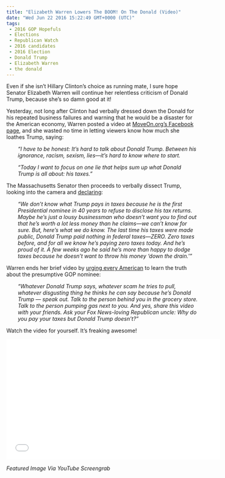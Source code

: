 ```yaml
---
title: "Elizabeth Warren Lowers The BOOM! On The Donald (Video)"
date: "Wed Jun 22 2016 15:22:49 GMT+0000 (UTC)"
tags: 
 - 2016 GOP Hopefuls
 - Elections
 - Republican Watch
 - 2016 candidates
 - 2016 Election
 - Donald Trump
 - Elizabeth Warren
 - the donald
---
```

<p><!-- Quick Adsense WordPress Plugin: http://quicksense.net/ --></p><p>Even if she isn&#x2019;t Hillary Clinton&#x2019;s choice as running mate, I sure hope Senator Elizabeth Warren will continue her relentless criticism of Donald Trump, because she&#x2019;s so damn good at it!</p><p>Yesterday, not long after Clinton had verbally dressed down the Donald for his repeated business failures and warning that he would be a disaster for the American economy, Warren posted a video at <a href="https://www.facebook.com/moveon/videos/10153533408700493/" onclick="__gaTracker(&apos;send&apos;, &apos;event&apos;, &apos;outbound-article&apos;, &apos;https://www.facebook.com/moveon/videos/10153533408700493/&apos;, &apos;MoveOn.org\&apos;s Facebook page&apos;);" target="_blank">MoveOn.org&#x2019;s Facebook page</a>, and she wasted no time in letting viewers know how much she loathes Trump, saying:</p><p style="padding-left: 30px;"><em>&#x201C;I have to be honest: It&#x2019;s hard to talk about Donald Trump. Between his ignorance, racism, sexism, lies&#x2014;it&#x2019;s hard to know where to start.</em></p><p style="padding-left: 30px;"><em>&#x201C;Today I want to focus on one lie that helps sum up what Donald Trump is all about: his taxes.&#x201D;</em></p><p>The Massachusetts Senator then proceeds to verbally dissect Trump, looking into the camera and <a href="https://www.facebook.com/moveon/videos/10153533408700493/" onclick="__gaTracker(&apos;send&apos;, &apos;event&apos;, &apos;outbound-article&apos;, &apos;https://www.facebook.com/moveon/videos/10153533408700493/&apos;, &apos;declaring&apos;);" target="_blank">declaring</a>:</p><p style="padding-left: 30px;"><em>&#x201C;We don&#x2019;t know what Trump pays in taxes because he is the first Presidential nominee in 40 years to refuse to disclose his tax returns. Maybe he&#x2019;s just a lousy businessman who doesn&#x2019;t want you to find out that he&#x2019;s worth a lot less money than he claims&#x2014;we can&#x2019;t know for sure. But, here&#x2019;s what we do know. The last time his taxes were made public, Donald Trump paid nothing in federal taxes&#x2014;ZERO. Zero taxes before, and for all we know he&#x2019;s paying zero taxes today. And he&#x2019;s proud of it. A few weeks ago he said he&#x2019;s more than happy to dodge taxes because he doesn&#x2019;t want to throw his money &#x2018;down the drain.&apos;&#x201D;</em></p><p>Warren ends her brief video by <a href="https://www.facebook.com/moveon/videos/10153533408700493/" onclick="__gaTracker(&apos;send&apos;, &apos;event&apos;, &apos;outbound-article&apos;, &apos;https://www.facebook.com/moveon/videos/10153533408700493/&apos;, &apos;urging every American&apos;);" target="_blank">urging every American</a> to learn the truth about the presumptive GOP nominee:</p><p style="padding-left: 30px;"><em>&#x201C;Whatever Donald Trump says, whatever scam he tries to pull, whatever disgusting thing he thinks he can say because he&#x2019;s Donald Trump &#x2014; speak out. Talk to the person behind you in the grocery store. Talk to the person pumping gas next to you. And yes, share this video with your friends. Ask your Fox News-loving Republican uncle: Why do you pay your taxes but Donald Trump doesn&#x2019;t?&#x201D;</em></p><p>Watch the video for yourself. It&#x2019;s freaking awesome!</p><p><!-- Quick Adsense WordPress Plugin: http://quicksense.net/ --></p><p><iframe style="border: none; overflow: hidden;" src="//www.facebook.com/plugins/video.php?href=https%3A%2F%2Fwww.facebook.com%2Fmoveon%2Fvideos%2F10153533408700493%2F&amp;show_text=0&amp;width=560" width="560" height="315" frameborder="0" scrolling="no" allowfullscreen="allowfullscreen"></iframe></p><p><em>Featured Image Via YouTube Screengrab</em></p><div style="font-size:0px;height:0px;line-height:0px;margin:0;padding:0;clear:both"></div>